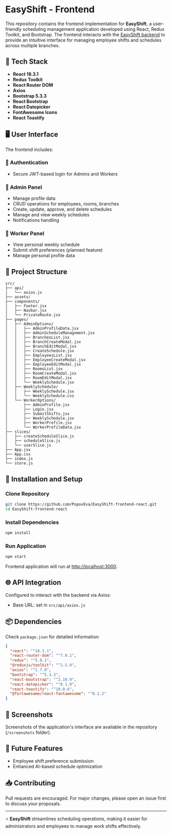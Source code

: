 # EasyShift - Frontend

This repository contains the frontend implementation for **EasyShift**, a user-friendly scheduling management application developed using React, Redux Toolkit, and Bootstrap. The frontend interacts with the [EasyShift backend](https://github.com/PopovEva/EasyShift-backend-django) to provide an intuitive interface for managing employee shifts and schedules across multiple branches.

## 🚀 Tech Stack

- **React 18.3.1**
- **Redux Toolkit**
- **React Router DOM**
- **Axios**
- **Bootstrap 5.3.3**
- **React Bootstrap**
- **React Datepicker**
- **FontAwesome Icons**
- **React Toastify**

## 🖥 User Interface

The frontend includes:

### 🔐 Authentication
- Secure JWT-based login for Admins and Workers

### 📌 Admin Panel
- Manage profile data
- CRUD operations for employees, rooms, branches
- Create, update, approve, and delete schedules
- Manage and view weekly schedules
- Notifications handling

### 📅 Worker Panel
- View personal weekly schedule
- Submit shift preferences (planned feature)
- Manage personal profile data

## 📂 Project Structure
```
src/
├── api/
│   └── axios.js
├── assets/
├── components/
│   ├── Footer.jsx
│   ├── Navbar.jsx
│   └── PrivateRoute.jsx
├── pages/
│   ├── AdminOptions/
│   │   ├── AdminProfileData.jsx
│   │   ├── AdminScheduleManagement.jsx
│   │   ├── BranchesList.jsx
│   │   ├── BranchCreateModal.jsx
│   │   ├── BranchEditModal.jsx
│   │   ├── CreateSchedule.jsx
│   │   ├── EmployeesList.jsx
│   │   ├── EmployeeCreateModal.jsx
│   │   ├── EmployeeEditModal.jsx
│   │   ├── RoomsList.jsx
│   │   ├── RoomCreateModal.jsx
│   │   ├── RoomEditModal.jsx
│   │   └── WeeklySchedule.jsx
│   ├── WeeklySchedule/
│   │   ├── WeeklySchedule.jsx
│   │   └── WeeklySchedule.css
│   └── WorkerOptions/
│       ├── AdminProfile.jsx
│       ├── Login.jsx
│       ├── SubmitShifts.jsx
│       ├── WeeklySchedule.jsx
│       ├── WorkerProfile.jsx
│       └── WorkerProfileData.jsx
├── slices/
│   ├── createScheduleSlice.js
│   ├── scheduleSlice.js
│   └── userSlice.js
├── App.jsx
├── App.css
├── index.js
└── store.js
```

## 🚧 Installation and Setup

### Clone Repository
```bash
git clone https://github.com/PopovEva/EasyShift-frontend-react.git
cd EasyShift-frontend-react
```

### Install Dependencies
```bash
npm install
```

### Run Application
```bash
npm start
```

Frontend application will run at [http://localhost:3000](http://localhost:3000).

## 🌐 API Integration

Configured to interact with the backend via Axios:
- Base URL: set in `src/api/axios.js`

## 📦 Dependencies
Check `package.json` for detailed information:
```json
{
  "react": "^18.3.1",
  "react-router-dom": "^7.0.1",
  "redux": "^5.0.1",
  "@reduxjs/toolkit": "^2.5.0",
  "axios": "^1.7.8",
  "bootstrap": "^5.3.3",
  "react-bootstrap": "^2.10.9",
  "react-datepicker": "^8.1.0",
  "react-toastify": "^10.0.6",
  "@fortawesome/react-fontawesome": "^0.2.2"
}
```

## 📸 Screenshots

Screenshots of the application's interface are available in the repository (`/screenshots` folder).

## 🚀 Future Features
- Employee shift preference submission
- Enhanced AI-based schedule optimization

## 📥 Contributing
Pull requests are encouraged. For major changes, please open an issue first to discuss your proposals.

---

⭐️ **EasyShift** streamlines scheduling operations, making it easier for administrators and employees to manage work shifts effectively.